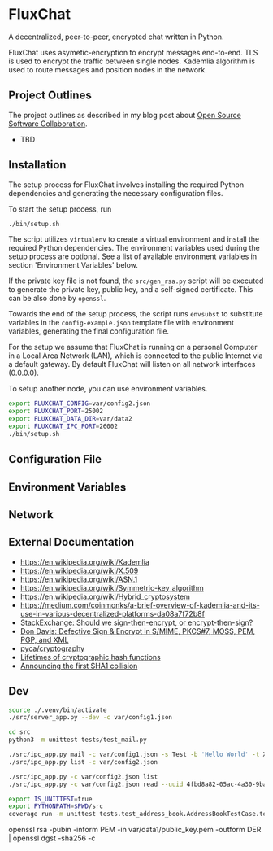 # FluxChat

A decentralized, peer-to-peer, encrypted chat written in Python.

FluxChat uses asymetic-encryption to encrypt messages end-to-end. TLS is used to encrypt the traffic between single nodes. Kademlia algorithm is used to route messages and position nodes in the network.

## Project Outlines

The project outlines as described in my blog post about [Open Source Software Collaboration](https://blog.fox21.at/2019/02/21/open-source-software-collaboration.html).

- TBD

## Installation

The setup process for FluxChat involves installing the required Python dependencies and generating the necessary configuration files.

To start the setup process, run

```bash
./bin/setup.sh
```

The script utilizes `virtualenv` to create a virtual environment and install the required Python dependencies. The environment variables used during the setup process are optional. See a list of available environment variables in section 'Environment Variables' below.

If the private key file is not found, the `src/gen_rsa.py` script will be executed to generate the private key, public key, and a self-signed certificate. This can be also done by `openssl`.

Towards the end of the setup process, the script runs `envsubst` to substitute variables in the `config-example.json` template file with environment variables, generating the final configuration file.

For the setup we assume that FluxChat is running on a personal Computer in a Local Area Network (LAN), which is connected to the public Internet via a default gateway. By default FluxChat will listen on all network interfaces (0.0.0.0).

To setup another node, you can use environment variables.

```bash
export FLUXCHAT_CONFIG=var/config2.json
export FLUXCHAT_PORT=25002
export FLUXCHAT_DATA_DIR=var/data2
export FLUXCHAT_IPC_PORT=26002
./bin/setup.sh
```

## Configuration File

## Environment Variables

## Network

## External Documentation

- https://en.wikipedia.org/wiki/Kademlia
- https://en.wikipedia.org/wiki/X.509
- https://en.wikipedia.org/wiki/ASN.1
- https://en.wikipedia.org/wiki/Symmetric-key_algorithm
- https://en.wikipedia.org/wiki/Hybrid_cryptosystem
- https://medium.com/coinmonks/a-brief-overview-of-kademlia-and-its-use-in-various-decentralized-platforms-da08a7f72b8f
- [StackExchange: Should we sign-then-encrypt, or encrypt-then-sign?](https://crypto.stackexchange.com/questions/5458/should-we-sign-then-encrypt-or-encrypt-then-sign)
- [Don Davis: Defective Sign & Encrypt in S/MIME, PKCS#7, MOSS, PEM, PGP, and XML](https://theworld.com/~dtd/sign_encrypt/sign_encrypt7.html)
- [pyca/cryptography](https://cryptography.io/en/latest/)
- [Lifetimes of cryptographic hash functions](https://valerieaurora.org/hash.html)
- [Announcing the first SHA1 collision](https://security.googleblog.com/2017/02/announcing-first-sha1-collision.html)

## Dev

```bash
source ./.venv/bin/activate
./src/server_app.py --dev -c var/config1.json

cd src
python3 -m unittest tests/test_mail.py

./src/ipc_app.py mail -c var/config1.json -s Test -b 'Hello World' -t XYZ
./src/ipc_app.py list -c var/config2.json

./src/ipc_app.py -c var/config2.json list
./src/ipc_app.py -c var/config2.json read --uuid 4fbd8a82-05ac-4a30-9bad-4d9ff02661b2
```

```bash
export IS_UNITTEST=true
export PYTHONPATH=$PWD/src
coverage run -m unittest tests.test_address_book.AddressBookTestCase.test_save_load
```

openssl rsa -pubin -inform PEM -in var/data1/public_key.pem -outform DER | openssl dgst -sha256 -c
